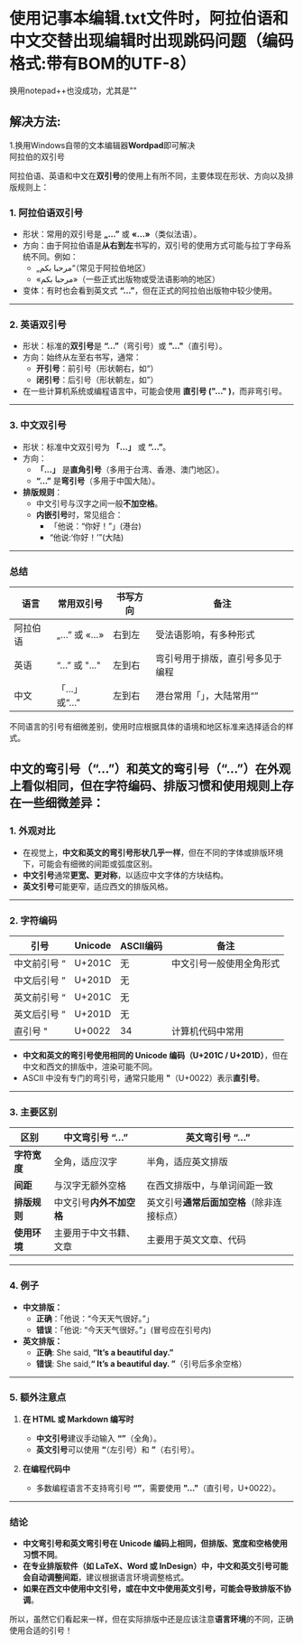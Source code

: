 # 使用记事本编辑.txt文件时，阿拉伯语和中文交替出现编辑时出现跳码问题（编码格式:带有BOM的UTF-8）  
换用notepad++也没成功，尤其是""
## 解决方法:  
1.换用Windows自带的文本编辑器**Wordpad**即可解决  
阿拉伯的双引号

阿拉伯语、英语和中文在**双引号**的使用上有所不同，主要体现在形状、方向以及排版规则上：

### 1. **阿拉伯语双引号**
   - 形状：常用的双引号是 **„…”** 或 **«…»**（类似法语）。
   - 方向：由于阿拉伯语是**从右到左**书写的，双引号的使用方式可能与拉丁字母系统不同。例如：
     - „مرحبا بكم“（常见于阿拉伯地区）
     - «مرحبا بكم»（一些正式出版物或受法语影响的地区）
   - 变体：有时也会看到英文式 **“…”**，但在正式的阿拉伯出版物中较少使用。

---

### 2. **英语双引号**
   - 形状：标准的**双引号**是 **“…”**（弯引号）或 **"..."**（直引号）。
   - 方向：始终从左至右书写，通常：
     - **开引号**：前引号（形状朝右，如“）
     - **闭引号**：后引号（形状朝左，如”）
   - 在一些计算机系统或编程语言中，可能会使用 **直引号 ("..." )**，而非弯引号。

---

### 3. **中文双引号**
   - 形状：标准中文双引号为 **「…」** 或 **“…”**。
   - 方向：
     - **「…」** 是**直角引号**（多用于台湾、香港、澳门地区）。
     - **“…”** 是**弯引号**（多用于中国大陆）。
   - **排版规则**：
     - 中文引号与汉字之间一般**不加空格**。
     - **内嵌引号**时，常见组合：
       - 「他说：“你好！”」(港台)
       - “他说:‘你好！’”(大陆)
  
---

### **总结**
| 语言 | 常用双引号 | 书写方向 | 备注 |
|------|----------|--------|------|
| 阿拉伯语 | „…” 或 «…» | 右到左 | 受法语影响，有多种形式 |
| 英语 | “…” 或 "..." | 左到右 | 弯引号用于排版，直引号多见于编程 |
| 中文 | 「…」或“…” | 左到右 | 港台常用「」，大陆常用“” |

不同语言的引号有细微差别，使用时应根据具体的语境和地区标准来选择适合的样式。


## 中文的**弯引号**（“…”）和**英文的弯引号**（“…”）在外观上看似相同，但在**字符编码、排版习惯和使用规则**上存在一些**细微差异**：

### **1. 外观对比**
- 在视觉上，**中文和英文的弯引号形状几乎一样**，但在不同的字体或排版环境下，可能会有细微的间距或弧度区别。
- **中文引号**通常**更宽、更对称**，以适应中文字体的方块结构。
- **英文引号**可能更窄，适应西文的排版风格。

---

### **2. 字符编码**
| 引号 | Unicode | ASCII编码 | 备注 |
|------|---------|----------|------|
| 中文前引号 “ | U+201C | 无 | 中文引号一般使用全角形式 |
| 中文后引号 ” | U+201D | 无 |  |
| 英文前引号 “ | U+201C | 无 |  |
| 英文后引号 ” | U+201D | 无 |  |
| 直引号 " | U+0022 | 34 | 计算机代码中常用 |

- **中文和英文的弯引号使用相同的 Unicode 编码（U+201C / U+201D）**，但在中文和西文的排版中，渲染可能不同。
- ASCII 中没有专门的弯引号，通常只能用 **"**（U+0022）表示**直引号**。

---

### **3. 主要区别**
| 区别 | 中文弯引号 “…” | 英文弯引号 “…” |
|------|-------------|-------------|
| **字符宽度** | 全角，适应汉字 | 半角，适应英文排版 |
| **间距** | 与汉字无额外空格 | 在西文排版中，与单词间距一致 |
| **排版规则** | 中文引号**内外不加空格** | 英文引号**通常后面加空格**（除非连接标点） |
| **使用环境** | 主要用于中文书籍、文章 | 主要用于英文文章、代码 |

---

### **4. 例子**
- **中文排版：**
  - **正确**：「他说：“今天天气很好。”」
  - **错误**：「他说: “今天天气很好。”」(冒号应在引号内)
- **英文排版：**
  - **正确**: She said, **“It’s a beautiful day.”**
  - **错误**: She said,**“ It’s a beautiful day. ”**（引号后多余空格）

---

### **5. 额外注意点**
1. **在 HTML 或 Markdown 编写时**
   - **中文引号**建议手动输入 **“”**（全角）。
   - **英文引号**可以使用 **&ldquo;**（左引号）和 **&rdquo;**（右引号）。

2. **在编程代码中**
   - 多数编程语言不支持弯引号 **“”**，需要使用 **"..."**（直引号，U+0022）。

---

### **结论**
- **中文弯引号和英文弯引号在 Unicode 编码上相同，但排版、宽度和空格使用习惯不同**。
- **在专业排版软件（如 LaTeX、Word 或 InDesign）中，中文和英文引号可能会自动调整间距**，建议根据语言环境调整格式。
- **如果在西文中使用中文引号，或在中文中使用英文引号，可能会导致排版不协调**。

所以，虽然它们看起来一样，但在实际排版中还是应该注意**语言环境**的不同，正确使用合适的引号！
